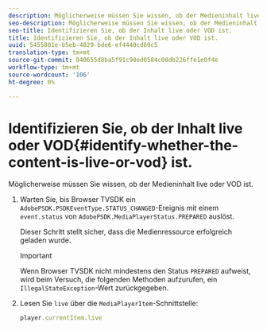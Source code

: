 ```yaml
---
description: Möglicherweise müssen Sie wissen, ob der Medieninhalt live oder VOD ist.
seo-description: Möglicherweise müssen Sie wissen, ob der Medieninhalt live oder VOD ist.
seo-title: Identifizieren Sie, ob der Inhalt live oder VOD ist.
title: Identifizieren Sie, ob der Inhalt live oder VOD ist.
uuid: 5455801e-b5eb-4829-bde6-ef4440cd69c5
translation-type: tm+mt
source-git-commit: 040655d8ba5f91c98ed0584c08db226ffe1e0f4e
workflow-type: tm+mt
source-wordcount: '106'
ht-degree: 0%

---
```



# Identifizieren Sie, ob der Inhalt live oder VOD{#identify-whether-the-content-is-live-or-vod} ist.

Möglicherweise müssen Sie wissen, ob der Medieninhalt live oder VOD ist.

1. Warten Sie, bis Browser TVSDK ein `AdobePSDK.PSDKEventType.STATUS_CHANGED`-Ereignis mit einem `event.status` von `AdobePSDK.MediaPlayerStatus.PREPARED` auslöst.

   Dieser Schritt stellt sicher, dass die Medienressource erfolgreich geladen wurde.

   >[!IMPORTANT]
   >
   >Wenn Browser TVSDK nicht mindestens den Status `PREPARED` aufweist, wird beim Versuch, die folgenden Methoden aufzurufen, ein `IllegalStateException`-Wert zurückgegeben.

1. Lesen Sie `live` über die `MediaPlayerItem`-Schnittstelle:

   ```js
   player.currentItem.live
   ```


